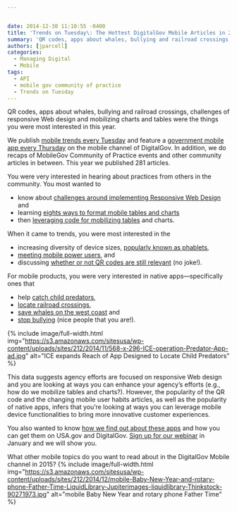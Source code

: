 ```yaml
---


date: 2014-12-30 11:10:55 -0400
title: 'Trends on Tuesday\: The Hottest DigitalGov Mobile Articles in 2014'
summary: 'QR codes, apps about whales, bullying and railroad crossings, challenges of responsive Web design and mobilizing charts and tables were the things you were most interested in this year. We publish mobile trends every Tuesday and&nbsp;feature a government mobile app every Thursday on the mobile channel of DigitalGov. In addition, we do recaps of MobileGov'
authors: [jparcell]
categories:
  - Managing Digital
  - Mobile
tags:
  - API
  - mobile gov community of practice
  - Trends on Tuesday
---
```


QR codes, apps about whales, bullying and railroad crossings, challenges of responsive Web design and mobilizing charts and tables were the things you were most interested in this year.

We publish [mobile trends every Tuesday](https://www.WHATEVER/tag/trends-on-tuesday/) and feature a [government mobile app every Thursday](https://www.WHATEVER/tag/thursday-mobile-products/) on the mobile channel of DigitalGov. In addition, we do recaps of MobileGov Community of Practice events and other community articles in between. This year we published 281 articles.

You were very interested in hearing about practices from others in the community. You most wanted to

  * know about [challenges around implementing Responsive Web Design](https://www.WHATEVER/2014/10/21/responsive-web-design-challenges-webinar-recap/) and
  * learning [eights ways to format mobile tables and charts](https://www.WHATEVER/2014/10/28/trends-on-tuesday-8-ways-to-format-tables-for-responsive-web-design/)
  * then [leveraging code for mobilizing tables](https://www.WHATEVER/2014/12/11/defense-finance-accounting-services-use-hhs-code-to-make-mobile-friendly-tables/) and charts.

When it came to trends, you were most interested in the

  * increasing diversity of device sizes, [popularly known as phablets](https://www.WHATEVER/2014/11/04/trends-on-tuesday-phablets-to-top-tablets-in-2015/ "Trends on Tuesday: Phablets to Top Tablets in 2015?"),
  * [meeting mobile power users](https://www.WHATEVER/2014/09/30/trends-on-tuesday-meet-the-mobile-power-users/), and
  * discussing [whether or not QR codes are still relevant](https://www.WHATEVER/2014/10/06/trends-on-tuesday-are-qr-codes-still-relevant/) (no joke!).

For mobile products, you were very interested in native apps—specifically ones that

  * help [catch child predators](https://www.WHATEVER/2014/11/13/ice-expands-reach-of-app-designed-to-locate-child-predators/),
  * [locate railroad crossings](https://www.WHATEVER/2014/01/23/rail-crossing-locator-app-from-dot/),
  * [save whales on the west coast](https://www.WHATEVER/2014/09/25/saving-the-whales-with-just-your-smartphone-west-coast-edition/) and
  * [stop bullying](https://www.WHATEVER/2014/10/09/bullying-help-prevent-and-protect-anytime-anywhere-on-any-device/) (nice people that you are!).


{% include image/full-width.html img="https://s3.amazonaws.com/sitesusa/wp-content/uploads/sites/212/2014/11/568-x-296-ICE-operation-Predator-App-ad.jpg" alt="ICE expands Reach of App Designed to Locate Child Predators" %}

This data suggests agency efforts are focused on responsive Web design and you are looking at ways you can enhance your agency&#8217;s efforts (e.g., how do we mobilize tables and charts?). However, the popularity of the QR code and the changing mobile user habits articles, as well as the popularity of native apps, infers that you&#8217;re looking at ways you can leverage mobile device functionalities to bring more innovative customer experiences.

You also wanted to know [how we find out about these apps](https://www.WHATEVER/2014/10/29/open-and-api-driven-federal-mobile-app-registration/) and how you can get them on USA.gov and DigitalGov. [Sign up for our webinar](https://www.WHATEVER/event/how-to-get-your-federal-mobile-app-promoted-on-usa-gov-and-digitalgov-gov/) in January and we will show you.

What other mobile topics do you want to read about in the DigitalGov Mobile channel in 2015? 
{% include image/full-width.html img="https://s3.amazonaws.com/sitesusa/wp-content/uploads/sites/212/2014/12/mobile-Baby-New-Year-and-rotary-phone-Father-Time-LiquidLibrary-Jupiterimages-liquidlibrary-Thinkstock-90271973.jpg" alt="mobile Baby New Year and rotary phone Father Time" %} 

&nbsp;

&nbsp;
